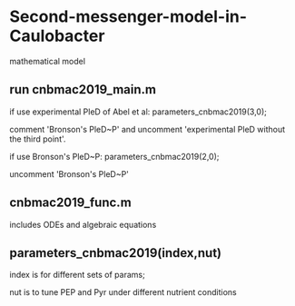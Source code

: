 # Second-messenger-model-in-Caulobacter
mathematical model

## run cnbmac2019_main.m

if use experimental PleD of Abel et al: parameters_cnbmac2019(3,0); 

comment 'Bronson's PleD~P' and uncomment 'experimental PleD without the third point'.

if use Bronson's PleD~P: parameters_cnbmac2019(2,0);

uncomment 'Bronson's PleD~P'

## cnbmac2019_func.m

includes ODEs and algebraic equations

## parameters_cnbmac2019(index,nut)

index is for different sets of params; 

nut is to tune PEP and Pyr under different nutrient conditions 